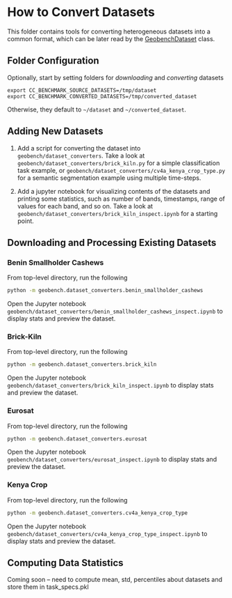 # How to Convert Datasets

This folder contains tools for converting heterogeneous datasets into a common format, which can be later read by the [GeobenchDataset](https://github.com/ServiceNow/geo-bench/blob/main/geobench/io/dataset.py) class.

## Folder Configuration
Optionally, start by setting folders for *downloading* and *converting* datasets
```
export CC_BENCHMARK_SOURCE_DATASETS=/tmp/dataset
export CC_BENCHMARK_CONVERTED_DATASETS=/tmp/converted_dataset
```
Otherwise, they default to `~/dataset` and `~/converted_dataset`.

## Adding New Datasets

1. Add a script for converting the dataset into `geobench/dataset_converters`. Take a look at `geobench/dataset_converters/brick_kiln.py` for a simple classification task example, or `geobench/dataset_converters/cv4a_kenya_crop_type.py` for a semantic segmentation example using multiple time-steps.

2. Add a jupyter notebook for visualizing contents of the datasets and printing some statistics, such as number of bands, timestamps, range of values for each band, and so on. Take a look at `geobench/dataset_converters/brick_kiln_inspect.ipynb` for a starting point.

## Downloading and Processing Existing Datasets

### Benin Smallholder Cashews
From top-level directory, run the following
```bash
python -m geobench.dataset_converters.benin_smallholder_cashews
```
Open the Jupyter notebook `geobench/dataset_converters/benin_smallholder_cashews_inspect.ipynb` to display stats and preview the dataset.


### Brick-Kiln
From top-level directory, run the following
```bash
python -m geobench.dataset_converters.brick_kiln
```
Open the Jupyter notebook `geobench/dataset_converters/brick_kiln_inspect.ipynb` to display stats and preview the dataset.


### Eurosat
From top-level directory, run the following
```bash
python -m geobench.dataset_converters.eurosat
```
Open the Jupyter notebook `geobench/dataset_converters/eurosat_inspect.ipynb` to display stats and preview the dataset.


### Kenya Crop
From top-level directory, run the following
```bash
python -m geobench.dataset_converters.cv4a_kenya_crop_type
```
Open the Jupyter notebook `geobench/dataset_converters/cv4a_kenya_crop_type_inspect.ipynb` to display stats and preview the dataset.


## Computing Data Statistics

Coming soon – need to compute mean, std, percentiles about datasets and store them in task_specs.pkl
